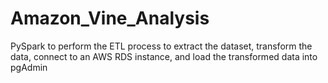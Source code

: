 # Amazon_Vine_Analysis
PySpark to perform the ETL process to extract the dataset, transform the data, connect to an AWS RDS instance, and load the transformed data into pgAdmin

